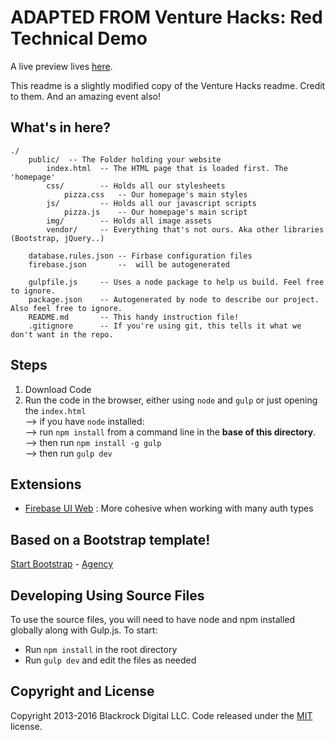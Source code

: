 # ADAPTED FROM Venture Hacks: Red Technical Demo

A live preview lives [here](https://vh-red-tech-demo.firebaseapp.com/).

This readme is a slightly modified copy of the Venture Hacks readme. Credit to them. And an amazing event also!

## What's in here?

```
./
    public/  -- The Folder holding your website
        index.html  -- The HTML page that is loaded first. The 'homepage'
        css/        -- Holds all our stylesheets
            pizza.css   -- Our homepage's main styles
        js/         -- Holds all our javascript scripts
            pizza.js    -- Our homepage's main script
        img/        -- Holds all image assets
        vendor/     -- Everything that's not ours. Aka other libraries (Bootstrap, jQuery..)

    database.rules.json -- Firbase configuration files
    firebase.json       --  will be autogenerated

    gulpfile.js     -- Uses a node package to help us build. Feel free to ignore.
    package.json    -- Autogenerated by node to describe our project. Also feel free to ignore.
    README.md       -- This handy instruction file!
    .gitignore      -- If you're using git, this tells it what we don't want in the repo.
```

## Steps
1. Download Code
2. Run the code in the browser, either using `node` and `gulp` or
 just opening the `index.html`  
    --> if you have `node` installed:  
    --> run `npm install` from a command line in the
    **base of this directory**.  
    --> then run `npm install -g gulp`  
    --> then run `gulp dev`  


## Extensions
* [Firebase UI Web](https://github.com/firebase/FirebaseUI-Web) : More 
    cohesive when working with many auth types


## Based on a Bootstrap template!

[Start Bootstrap](http://startbootstrap.com/) - [Agency](http://startbootstrap.com/template-overviews/agency/)

## Developing Using Source Files

To use the source files, you will need to have node and npm installed globally along with Gulp.js. To start:
* Run `npm install` in the root directory
* Run `gulp dev` and edit the files as needed

## Copyright and License

Copyright 2013-2016 Blackrock Digital LLC. Code released under the [MIT](https://github.com/BlackrockDigital/startbootstrap-agency/blob/gh-pages/LICENSE) license.

